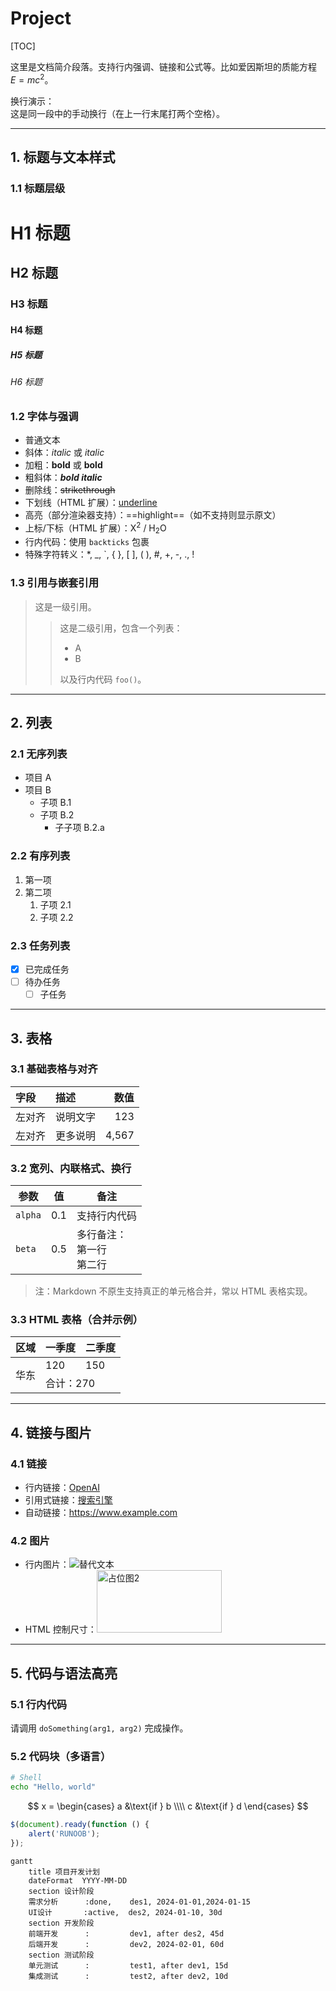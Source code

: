 # Project

[TOC]

这里是文档简介段落。支持行内强调、链接和公式等。比如爱因斯坦的质能方程 $E = mc^2$。

换行演示：  
这是同一段中的手动换行（在上一行末尾打两个空格）。

---

## 1. 标题与文本样式

### 1.1 标题层级
# H1 标题
## H2 标题
### H3 标题
#### H4 标题
##### H5 标题
###### H6 标题

### 1.2 字体与强调
- 普通文本
- 斜体：*italic* 或 _italic_
- 加粗：**bold** 或 __bold__
- 粗斜体：***bold italic***
- 删除线：~~strikethrough~~
- 下划线（HTML 扩展）：<u>underline</u>
- 高亮（部分渲染器支持）：==highlight==（如不支持则显示原文）
- 上标/下标（HTML 扩展）：X<sup>2</sup> / H<sub>2</sub>O
- 行内代码：使用 `backticks` 包裹
- 特殊字符转义：\*, \_, \`, \{ \}, \[ \], \( \), \#, \+, \-, \., \!

### 1.3 引用与嵌套引用
> 这是一级引用。
> 
> > 这是二级引用，包含一个列表：
> > - A
> > - B
> > 
> > 以及行内代码 `foo()`。

---

## 2. 列表

### 2.1 无序列表
- 项目 A
- 项目 B
  - 子项 B.1
  - 子项 B.2
    - 子子项 B.2.a

### 2.2 有序列表
1. 第一项
2. 第二项
   1. 子项 2.1
   2. 子项 2.2

### 2.3 任务列表
- [x] 已完成任务
- [ ] 待办任务
  - [ ] 子任务

---

## 3. 表格

### 3.1 基础表格与对齐
| 字段 | 描述 | 数值 |
|:---- |:---- | ---:|
| 左对齐 | 说明文字 | 123 |
| 左对齐 | 更多说明 | 4,567 |

### 3.2 宽列、内联格式、换行
| 参数 | 值 | 备注 |
| --- | --- | --- |
| `alpha` | 0.1 | 支持行内代码 |
| `beta` | 0.5 | 多行备注：<br>第一行<br>第二行 |

> 注：Markdown 不原生支持真正的单元格合并，常以 HTML 表格实现。

### 3.3 HTML 表格（合并示例）
<table>
  <thead>
    <tr><th>区域</th><th>一季度</th><th>二季度</th></tr>
  </thead>
  <tbody>
    <tr><td rowspan="2">华东</td><td>120</td><td>150</td></tr>
    <tr><td colspan="2">合计：270</td></tr>
  </tbody>
</table>

---

## 4. 链接与图片

### 4.1 链接
- 行内链接：[OpenAI](https://openai.com "OpenAI 官网")
- 引用式链接：[搜索引擎][google]
- 自动链接：<https://www.example.com>

[google]: https://www.google.com "Google"

### 4.2 图片
- 行内图片：![替代文本](https://via.placeholder.com/120x60 "占位图")
- HTML 控制尺寸：<img src="https://via.placeholder.com/200x100" alt="占位图2" width="200" height="100" />

---

## 5. 代码与语法高亮

### 5.1 行内代码
请调用 `doSomething(arg1, arg2)` 完成操作。

### 5.2 代码块（多语言）
```bash
# Shell
echo "Hello, world"
```

$$
x = \begin{cases}
   a &\text{if } b \\\\
   c &\text{if } d
\end{cases}
$$

```javascript
$(document).ready(function () {
    alert('RUNOOB');
});
```

```mermaid
gantt
    title 项目开发计划
    dateFormat  YYYY-MM-DD
    section 设计阶段
    需求分析      :done,    des1, 2024-01-01,2024-01-15
    UI设计       :active,  des2, 2024-01-10, 30d
    section 开发阶段
    前端开发      :         dev1, after des2, 45d
    后端开发      :         dev2, 2024-02-01, 60d
    section 测试阶段
    单元测试      :         test1, after dev1, 15d
    集成测试      :         test2, after dev2, 10d
```
